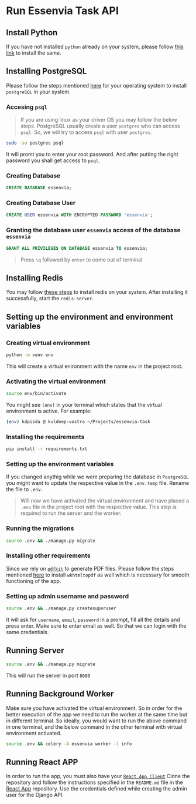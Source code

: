# Run Essenvia Task API

## Install Python

If you have not installed `python` already on your system, please follow [this link](https://www.python.org/downloads/) to install the same.

## Installing PostgreSQL

Please follow the steps mentioned [here](https://www.postgresql.org/download/) for your operating system to install `postgreSQL` in your system.

### Accesing `psql`

> If you are using linux as your driver OS you may follow the below steps. PostgreSQL usually create a user `postgres` who can access `psql`. So, we will try to access `psql` with user `postgres`.

```sh
sudo -su postgres psql
```

It will promt you to enter your root password. And after putting the right password you shall get access to `psql`.

### Creating Database

```sql
CREATE DATABASE essenvia;
```

### Creating Database User

```sql
CREATE USER essenvia WITH ENCRYPTED PASSWORD 'essenvia';
```

### Granting the database user `essenvia` access of the database `essenvia`

```sql
GRANT ALL PRIVILEGES ON DATABASE essenvia TO essenvia;
```

> Press `\q` followed by `enter` to come out of terminal

## Installing Redis

You may follow [these steps](https://redis.io/download) to install redis on your system. After installing it successfully, start the `redis-server`.

## Setting up the environment and environment variables

### Creating virtual environment

```sh
python -m venv env
```

This will create a virtual enironment with the name `env` in the project root.

### Activating the virtual environment

```sh
source env/bin/activate
```

You might see `(env)` in your terminal which states that the virtual environment is active. For example:

```sh
(env) kdpisda @ kuldeep-vostro ~/Projects/essenvia-task
```

### Installing the requirements

```sh
pip install -r requirements.txt
```

### Setting up the environment variables

If you changed anythig while we were preparing the database in `PostgreSQL` you might want to update the respective value in the `.env.temp` file. Rename the file to `.env`.

> Will now we have activated the virtual environment and have placed a `.env` file in the project root with the respective value. This step is required to run the server and the worker.

### Running the migrations

```sh
source .env && ./manage.py migrate
```

### Installing other requirements

Since we rely on [`pdfkit`](https://pypi.org/project/pdfkit/) to generate PDF files. Please follow the steps mentioned [here](https://pypi.org/project/pdfkit/) to install `wkhtmltopdf` as well which is necessary for smooth functioning of the app.

### Setting up admin username and password

```sh
source .env && ./manage.py createsuperuser
```

It will ask for `username`, `email`, `password` in a prompt, fill all the details and press enter. Make sure to enter email as well. So that we can login with the same credentials.

## Running Server

```sh
source .env && ./manage.py migrate
```

This will run the server in port `8000`

## Running Background Worker

Make sure you have activated the virtual environment. So in order for the better execution of the app we need to run the worker at the same time but in different terminal. So ideally, you would want to run the above command in one terminal, and the below command in the other terminal with virtual environment activated.

```sh
source .env && celery -A essenvia worker -l info
```

## Running React APP

In order to run the app, you must also have your [`React App Client`](https://github.com/kdpisda/essenvia-task-app) Clone the repository and follow the instructions specified in the `README.md` file in the [React App](https://github.com/kdpisda/essenvia-task-app) repository. Use the credentials defined while creating the admin user for the Django API.
